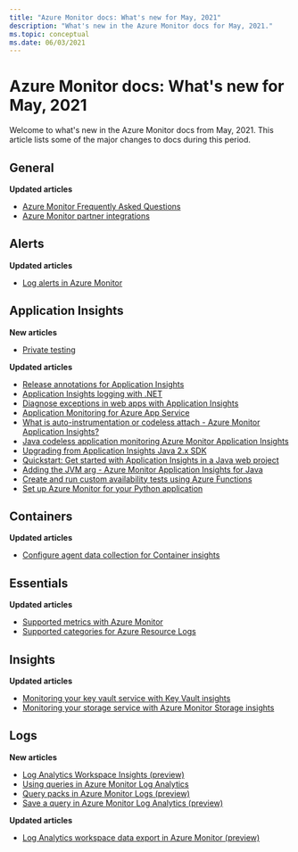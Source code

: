 ```yaml
---
title: "Azure Monitor docs: What's new for May, 2021"
description: "What's new in the Azure Monitor docs for May, 2021."
ms.topic: conceptual
ms.date: 06/03/2021
---
```


# Azure Monitor docs: What's new for May, 2021

Welcome to what's new in the Azure Monitor docs from May, 2021. This article lists some of the major changes to docs during this period.

## General

**Updated articles**

- [Azure Monitor Frequently Asked Questions](faq.yml)
- [Azure Monitor partner integrations](partners.md)

## Alerts

**Updated articles**

- [Log alerts in Azure Monitor](alerts/alerts-unified-log.md)

## Application Insights

**New articles**

- [Private testing](app/availability-private-test.md)

**Updated articles**

- [Release annotations for Application Insights](app/annotations.md)
- [Application Insights logging with .NET](app/ilogger.md)
- [Diagnose exceptions in web apps with Application Insights](app/asp-net-exceptions.md)
- [Application Monitoring for Azure App Service](app/azure-web-apps.md)
- [What is auto-instrumentation or codeless attach - Azure Monitor Application Insights?](app/codeless-overview.md)
- [Java codeless application monitoring Azure Monitor Application Insights](app/java-in-process-agent.md)
- [Upgrading from Application Insights Java 2.x SDK](app/java-standalone-upgrade-from-2x.md)
- [Quickstart: Get started with Application Insights in a Java web project](app/java-2x-get-started.md)
- [Adding the JVM arg - Azure Monitor Application Insights for Java](app/java-standalone-arguments.md)
- [Create and run custom availability tests using Azure Functions](app/availability-azure-functions.md)
- [Set up Azure Monitor for your Python application](app/opencensus-python.md)

## Containers

**Updated articles**

- [Configure agent data collection for Container insights](containers/container-insights-agent-config.md)

## Essentials

**Updated articles**

- [Supported metrics with Azure Monitor](essentials/metrics-supported.md)
- [Supported categories for Azure Resource Logs](essentials/resource-logs-categories.md)

## Insights

**Updated articles**

- [Monitoring your key vault service with Key Vault insights](insights/key-vault-insights-overview.md)
- [Monitoring your storage service with Azure Monitor Storage insights](insights/storage-insights-overview.md)

## Logs

**New articles**

- [Log Analytics Workspace Insights (preview)](logs/log-analytics-workspace-insights-overview.md)
- [Using queries in Azure Monitor Log Analytics](logs/queries.md)
- [Query packs in Azure Monitor Logs (preview)](logs/query-packs.md)
- [Save a query in Azure Monitor Log Analytics (preview)](logs/save-query.md)

**Updated articles**

- [Log Analytics workspace data export in Azure Monitor (preview)](logs/logs-data-export.md)

